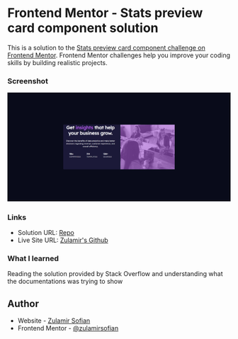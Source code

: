 # Frontend Mentor - Stats preview card component solution

This is a solution to the [Stats preview card component challenge on Frontend Mentor](https://www.frontendmentor.io/challenges/stats-preview-card-component-8JqbgoU62). Frontend Mentor challenges help you improve your coding skills by building realistic projects. 

### Screenshot

![Screenshot](images/screenshot.png?raw=true "Screenshot")

### Links

- Solution URL: [Repo](https://github.com/zulamirsofian/stats-preview-card-component)
- Live Site URL: [Zulamir's Github](https://zulamirsofian.github.io/frontendmentor/stats-preview-card-component/)



### What I learned

Reading the solution provided by Stack Overflow and understanding what the documentations was trying to show

## Author

- Website - [Zulamir Sofian](https://zulamirsofian.github.io/)
- Frontend Mentor - [@zulamirsofian](https://www.frontendmentor.io/profile/zulamirsofian)
